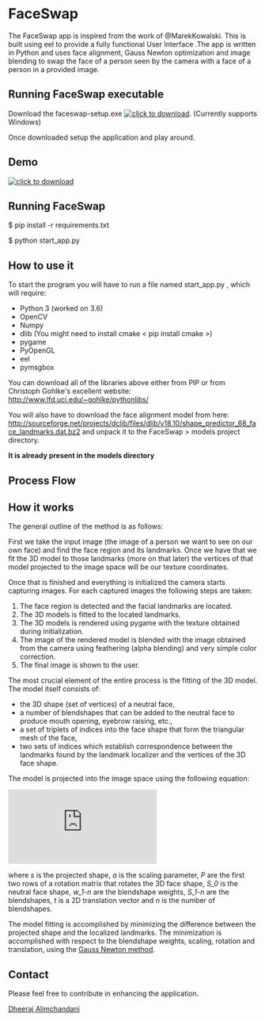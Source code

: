 # FaceSwap #

The FaceSwap app is inspired from the work of @MarekKowalski. This is built using eel to provide a fully functional User Interface
.The app is written in Python and uses face alignment, Gauss Newton optimization and image blending to swap the face of a person seen by the camera with a face of a person in a provided image.

## Running FaceSwap executable ##
Download the faceswap-setup.exe [![click to download]()](https://bit.ly/38MSLVf).
(Currently supports Windows)

Once downloaded setup the application and play around.

## Demo ##
[![click to download](http://img.youtube.com/vi/grkg8GMlBGU/0.jpg)](https://youtu.be/grkg8GMlBGU)


## Running FaceSwap ##
$ pip install -r requirements.txt

$ python start_app.py

## How to use it ##
To start the program you will have to run a file named start_app.py , which will require:
  * Python 3 (worked on 3.6)
  * OpenCV 
  * Numpy
  * dlib (You might need to install cmake < pip install cmake >)
  * pygame 
  * PyOpenGL
  * eel
  * pymsgbox

You can download all of the libraries above either from PIP or from Christoph Gohlke's excellent website: http://www.lfd.uci.edu/~gohlke/pythonlibs/

You will also have to download the face alignment model from here: http://sourceforge.net/projects/dclib/files/dlib/v18.10/shape_predictor_68_face_landmarks.dat.bz2 and unpack it to the FaceSwap > models project directory.

**It is already present in the models directory**
## Process Flow ##

## How it works ##
The general outline of the method is as follows:

First we take the input image (the image of a person we want to see on our own face) and find the face region and its landmarks. Once we have that we fit the 3D model to those landmarks (more on that later) the vertices of that model projected to the image space will be our texture coordinates. 

Once that is finished and everything is initialized the camera starts capturing images. For each captured images the following steps are taken:

1. The face region is detected and the facial landmarks are located.
2. The 3D models is fitted to the located landmarks.
3. The 3D models is rendered using pygame with the texture obtained during initialization.
4. The image of the rendered model is blended with the image obtained from the camera using feathering (alpha blending) and very simple color correction.
5. The final image is shown to the user.

The most crucial element of the entire process is the fitting of the 3D model. The model itself consists of:
  * the 3D shape (set of vertices) of a neutral face,
  * a number of blendshapes that can be added to the neutral face to produce mouth opening, eyebrow raising, etc.,
  * a set of triplets of indices into the face shape that form the triangular mesh of the face,
  * two sets of indices which establish correspondence between the landmarks found by the landmark localizer and the vertices of the 3D face shape.

The model is projected into the image space using the following equation:

![equation](http://home.elka.pw.edu.pl/~mkowals6/lib/exe/fetch.php?media=faceswap_equation.png)

where *s* is the projected shape, *a* is the scaling parameter, *P* are the first two rows of a rotation matrix that rotates the 3D face shape, *S_0* is the neutral face shape, *w_1-n* are the blendshape weights, *S_1-n* are the blendshapes, *t* is a 2D translation vector and *n* is the number of blendshapes.

The model fitting is accomplished by minimizing the difference between the projected shape and the localized landmarks. The minimization is accomplished with respect to the blendshape weights, scaling, rotation and translation, using the [Gauss Newton method](https://en.wikipedia.org/wiki/Gauss%E2%80%93Newton_algorithm).


## Contact ##
Please feel free to contribute in enhancing the application.

[Dheeraj Alimchandani](mailto:dheeraj.alim@gmail.com?subject=[GitHub]%20FaceSwap%20Repo)